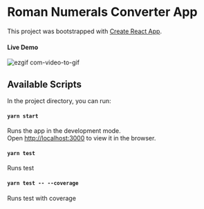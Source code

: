 # Roman Numerals Converter App

This project was bootstrapped with [Create React App](https://github.com/facebook/create-react-app).

#### Live Demo
![ezgif com-video-to-gif](https://user-images.githubusercontent.com/25717783/112909049-48177a80-910e-11eb-8099-a034e10606e7.gif)

## Available Scripts

In the project directory, you can run:

#### `yarn start`
Runs the app in the development mode.\
Open [http://localhost:3000](http://localhost:3000) to view it in the browser.

#### `yarn test`
Runs test

#### `yarn test -- --coverage`
Runs test with coverage
